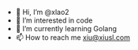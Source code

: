 - 👋 Hi, I’m @xlao2
- 👀 I’m interested in code
- 🌱 I’m currently learning Golang
- 📫 How to reach me xiu@xiusl.com

<!---
xlao2/xlao2 is a ✨ special ✨ repository because its `README.md` (this file) appears on your GitHub profile.
You can click the Preview link to take a look at your changes.
--->
